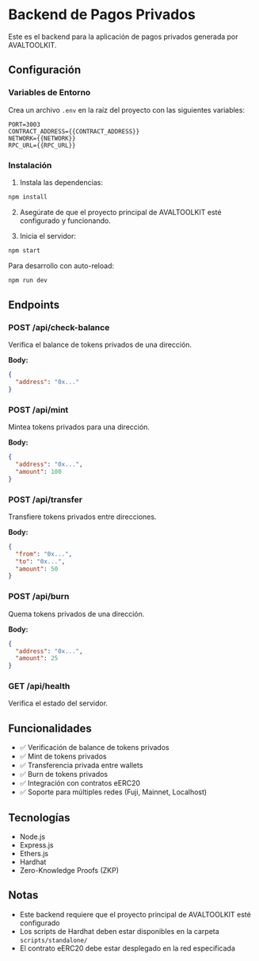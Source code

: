 # Backend de Pagos Privados

Este es el backend para la aplicación de pagos privados generada por AVALTOOLKIT.

## Configuración

### Variables de Entorno

Crea un archivo `.env` en la raíz del proyecto con las siguientes variables:

```env
PORT=3003
CONTRACT_ADDRESS={{CONTRACT_ADDRESS}}
NETWORK={{NETWORK}}
RPC_URL={{RPC_URL}}
```

### Instalación

1. Instala las dependencias:
```bash
npm install
```

2. Asegúrate de que el proyecto principal de AVALTOOLKIT esté configurado y funcionando.

3. Inicia el servidor:
```bash
npm start
```

Para desarrollo con auto-reload:
```bash
npm run dev
```

## Endpoints

### POST /api/check-balance
Verifica el balance de tokens privados de una dirección.

**Body:**
```json
{
  "address": "0x..."
}
```

### POST /api/mint
Mintea tokens privados para una dirección.

**Body:**
```json
{
  "address": "0x...",
  "amount": 100
}
```

### POST /api/transfer
Transfiere tokens privados entre direcciones.

**Body:**
```json
{
  "from": "0x...",
  "to": "0x...",
  "amount": 50
}
```

### POST /api/burn
Quema tokens privados de una dirección.

**Body:**
```json
{
  "address": "0x...",
  "amount": 25
}
```

### GET /api/health
Verifica el estado del servidor.

## Funcionalidades

- ✅ Verificación de balance de tokens privados
- ✅ Mint de tokens privados
- ✅ Transferencia privada entre wallets
- ✅ Burn de tokens privados
- ✅ Integración con contratos eERC20
- ✅ Soporte para múltiples redes (Fuji, Mainnet, Localhost)

## Tecnologías

- Node.js
- Express.js
- Ethers.js
- Hardhat
- Zero-Knowledge Proofs (ZKP)

## Notas

- Este backend requiere que el proyecto principal de AVALTOOLKIT esté configurado
- Los scripts de Hardhat deben estar disponibles en la carpeta `scripts/standalone/`
- El contrato eERC20 debe estar desplegado en la red especificada
